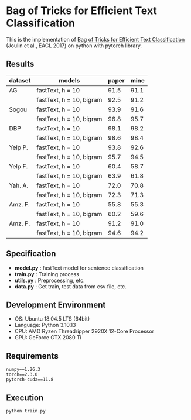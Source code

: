 # Bag of Tricks for Efficient Text Classification

This is the implementation of [Bag of Tricks for Efficient Text Classification](https://aclanthology.org/E17-2068/) (Joulin et al., EACL 2017) on python with pytorch library.

## Results

| dataset |          models          | paper | mine |
| ------- | ------------------------ | ----- | ---- |
|    AG   |    fastText, h = 10      | 91.5  | 91.1 |
|         | fastText, h = 10, bigram | 92.5  | 91.2 |
|  Sogou  |    fastText, h = 10      | 93.9  | 91.6 |
|         | fastText, h = 10, bigram | 96.8  | 95.7 |
|   DBP   |    fastText, h = 10      | 98.1  | 98.2 |
|         | fastText, h = 10, bigram | 98.6  | 98.4 |
| Yelp P. |    fastText, h = 10      | 93.8  | 92.6 |
|         | fastText, h = 10, bigram | 95.7  | 94.5 |
| Yelp F. |    fastText, h = 10      | 60.4  | 58.7 |
|         | fastText, h = 10, bigram | 63.9  | 61.8 |
| Yah. A. |    fastText, h = 10      | 72.0  | 70.8 |
|         | fastText, h = 10, bigram | 72.3  | 71.3 |
| Amz. F. |    fastText, h = 10      | 55.8  | 55.3 |
|         | fastText, h = 10, bigram | 60.2  | 59.6 |
| Amz. P. |    fastText, h = 10      | 91.2  | 91.0 |
|         | fastText, h = 10, bigram | 94.6  | 94.2 |

## Specification
- **model.py** : fastText model for sentence classification
- **train.py** : Training process
- **utils.py** : Preprocessing, etc.
- **data.py** : Get train, test data from csv file, etc.

## Development Environment
- OS: Ubuntu 18.04.5 LTS (64bit)
- Language: Python 3.10.13
- CPU: AMD Ryzen Threadripper 2920X 12-Core Processor
- GPU: GeForce GTX 2080 Ti

## Requirements
    numpy==1.26.3
    torch==2.3.0
    pytorch-cuda==11.8

## Execution
    python train.py